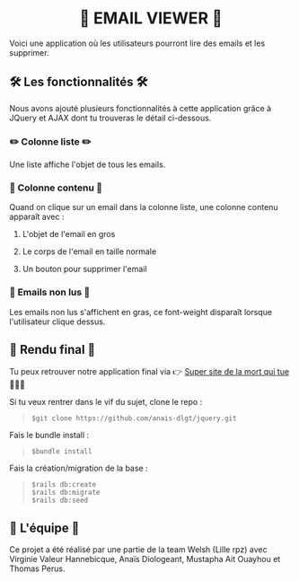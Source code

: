 <h1 align="center">📝 EMAIL VIEWER 📝</h1>

Voici une application où les utilisateurs pourront lire des emails et les supprimer.

## 🛠 Les fonctionnalités 🛠

Nous avons ajouté plusieurs fonctionnalités à cette application grâce à JQuery et AJAX dont tu trouveras le détail ci-dessous.

### ✏️ Colonne liste ✏️

Une liste affiche l'objet de tous les emails.

### 🎨 Colonne contenu 🎨

Quand on clique sur un email dans la colonne liste, une colonne contenu apparaît avec :

1. L'objet de l'email en gros</br>

2. Le corps de l'email en taille normale</br>

3. Un bouton pour supprimer l'email</br>

### 📝 Emails non lus 📝

Les emails non lus s'affichent en gras, ce font-weight disparaît lorsque l'utilisateur clique dessus.

## 🎉 Rendu final 🎉

Tu peux retrouver notre application final via 👉 <a href="https://todolist-thp.herokuapp.com/" target="_blank">Super site de la mort qui tue</a> 🦄🦄🦄

Si tu veux rentrer dans le vif du sujet, clone le repo :
> `$git clone https://github.com/anais-dlgt/jquery.git`

Fais le bundle install :
> `$bundle install`

Fais la création/migration de la base :
> `$rails db:create` </br>
> `$rails db:migrate` </br>
> `$rails db:seed`

## 🍻 L'équipe 🍻

Ce projet a été réalisé par une partie de la team Welsh (Lille rpz) avec Virginie Valeur Hannebicque, Anaïs Diologeant, Mustapha Ait Ouayhou et Thomas Perus.

